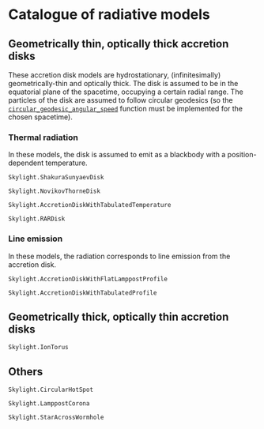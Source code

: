 # Catalogue of radiative models

## Geometrically thin, optically thick accretion disks

These accretion disk models are hydrostationary, (infinitesimally) geometrically-thin and optically thick. The disk is assumed to be in the equatorial plane of the spacetime, occupying a certain radial range. The particles of the disk are assumed to follow circular geodesics (so the [`circular_geodesic_angular_speed`](@ref) function must be implemented for the chosen spacetime).  

### Thermal radiation

In these models, the disk is assumed to emit as a blackbody with a position-dependent temperature.

```@docs
Skylight.ShakuraSunyaevDisk
```

```@docs
Skylight.NovikovThorneDisk
```

```@docs
Skylight.AccretionDiskWithTabulatedTemperature
```

```@docs
Skylight.RARDisk
```

### Line emission

In these models, the radiation corresponds to line emission from the accretion disk.

```@docs
Skylight.AccretionDiskWithFlatLamppostProfile
```

```@docs
Skylight.AccretionDiskWithTabulatedProfile
```

## Geometrically thick, optically thin accretion disks

```@docs
Skylight.IonTorus
```

## Others

```@docs
Skylight.CircularHotSpot
```

```@docs
Skylight.LamppostCorona
```

```@docs
Skylight.StarAcrossWormhole
```